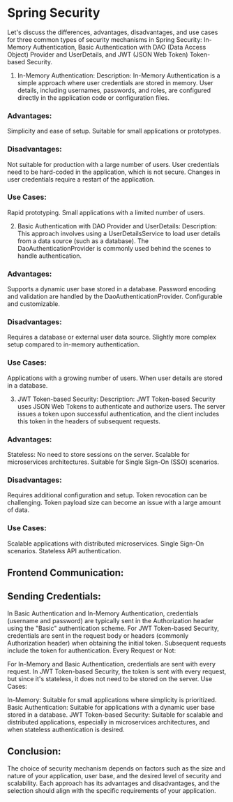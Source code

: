# Spring Security 
Let's discuss the differences, advantages, disadvantages, and use cases for three common types of security mechanisms in Spring Security: In-Memory Authentication, Basic Authentication with DAO (Data Access Object) Provider and UserDetails, and JWT (JSON Web Token) Token-based Security.

1. In-Memory Authentication:
   Description:
   In-Memory Authentication is a simple approach where user credentials are stored in memory. User details, including usernames, passwords, and roles, are configured directly in the application code or configuration files.

### Advantages:
Simplicity and ease of setup.
Suitable for small applications or prototypes.

### Disadvantages:
Not suitable for production with a large number of users.
User credentials need to be hard-coded in the application, which is not secure.
Changes in user credentials require a restart of the application.

### Use Cases:
Rapid prototyping.
Small applications with a limited number of users.

2. Basic Authentication with DAO Provider and UserDetails:
   Description:
   This approach involves using a UserDetailsService to load user details from a data source (such as a database). The DaoAuthenticationProvider is commonly used behind the scenes to handle authentication.

### Advantages:
Supports a dynamic user base stored in a database.
Password encoding and validation are handled by the DaoAuthenticationProvider.
Configurable and customizable.

### Disadvantages:
Requires a database or external user data source.
Slightly more complex setup compared to in-memory authentication.

### Use Cases:
Applications with a growing number of users.
When user details are stored in a database.

3. JWT Token-based Security:
   Description:
   JWT Token-based Security uses JSON Web Tokens to authenticate and authorize users. The server issues a token upon successful authentication, and the client includes this token in the headers of subsequent requests.

### Advantages:
Stateless: No need to store sessions on the server.
Scalable for microservices architectures.
Suitable for Single Sign-On (SSO) scenarios.

### Disadvantages:
Requires additional configuration and setup.
Token revocation can be challenging.
Token payload size can become an issue with a large amount of data.

### Use Cases:
Scalable applications with distributed microservices.
Single Sign-On scenarios.
Stateless API authentication.

## Frontend Communication:
## Sending Credentials:

In Basic Authentication and In-Memory Authentication, credentials (username and password) are typically sent in the Authorization header using the "Basic" authentication scheme.
For JWT Token-based Security, credentials are sent in the request body or headers (commonly Authorization header) when obtaining the initial token. Subsequent requests include the token for authentication.
Every Request or Not:

For In-Memory and Basic Authentication, credentials are sent with every request.
In JWT Token-based Security, the token is sent with every request, but since it's stateless, it does not need to be stored on the server.
Use Cases:

In-Memory: Suitable for small applications where simplicity is prioritized.
Basic Authentication: Suitable for applications with a dynamic user base stored in a database.
JWT Token-based Security: Suitable for scalable and distributed applications, especially in microservices architectures, and when stateless authentication is desired.

## Conclusion:
The choice of security mechanism depends on factors such as the size and nature of your application, user base, and the desired level of security and scalability. Each approach has its advantages and disadvantages, and the selection should align with the specific requirements of your application.